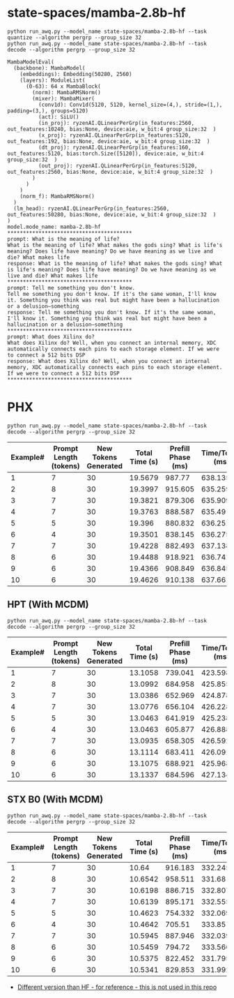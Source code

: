 # state-spaces/mamba-2.8b-hf

```
python run_awq.py --model_name state-spaces/mamba-2.8b-hf --task quantize --algorithm pergrp --group_size 32
python run_awq.py --model_name state-spaces/mamba-2.8b-hf --task decode --algorithm pergrp --group_size 32

MambaModelEval(
  (backbone): MambaModel(
    (embeddings): Embedding(50280, 2560)
    (layers): ModuleList(
      (0-63): 64 x MambaBlock(
        (norm): MambaRMSNorm()
        (mixer): MambaMixer(
          (conv1d): Conv1d(5120, 5120, kernel_size=(4,), stride=(1,), padding=(3,), groups=5120)
          (act): SiLU()
          (in_proj): ryzenAI.QLinearPerGrp(in_features:2560, out_features:10240, bias:None, device:aie, w_bit:4 group_size:32  )
          (x_proj): ryzenAI.QLinearPerGrp(in_features:5120, out_features:192, bias:None, device:aie, w_bit:4 group_size:32  )
          (dt_proj): ryzenAI.QLinearPerGrp(in_features:160, out_features:5120, bias:torch.Size([5120]), device:aie, w_bit:4 group_size:32  )
          (out_proj): ryzenAI.QLinearPerGrp(in_features:5120, out_features:2560, bias:None, device:aie, w_bit:4 group_size:32  )
        )
      )
    )
    (norm_f): MambaRMSNorm()
  )
  (lm_head): ryzenAI.QLinearPerGrp(in_features:2560, out_features:50280, bias:None, device:aie, w_bit:4 group_size:32  )
)
model.mode_name: mamba-2.8b-hf
****************************************
prompt: What is the meaning of life?
What is the meaning of life? What makes the gods sing? What is life's meaning? Does life have meaning? Do we have meaning as we live and die? What makes life
response: What is the meaning of life? What makes the gods sing? What is life's meaning? Does life have meaning? Do we have meaning as we live and die? What makes life
****************************************
prompt: Tell me something you don't know.
Tell me something you don't know. If it's the same woman, I'll know it. Something you think was real but might have been a hallucination or a delusion—something
response: Tell me something you don't know. If it's the same woman, I'll know it. Something you think was real but might have been a hallucination or a delusion—something
****************************************
prompt: What does Xilinx do?
What does Xilinx do? Well, when you connect an internal memory, XDC automatically connects each pins to each storage element. If we were to connect a 512 bits DSP
response: What does Xilinx do? Well, when you connect an internal memory, XDC automatically connects each pins to each storage element. If we were to connect a 512 bits DSP
****************************************

```

# PHX

```python run_awq.py --model_name state-spaces/mamba-2.8b-hf --task decode --algorithm pergrp --group_size 32```

|   Example# |   Prompt Length (tokens) |   New Tokens Generated |   Total Time (s) |   Prefill Phase (ms) |   Time/Token (ms) |   Tokens/Sec |
|------------|--------------------------|------------------------|------------------|----------------------|-------------------|--------------|
|          1 |                        7 |                     30 |          19.5679 |              987.77  |           638.135 |      1.56707 |
|          2 |                        8 |                     30 |          19.3997 |              915.605 |           635.259 |      1.57416 |
|          3 |                        7 |                     30 |          19.3821 |              879.306 |           635.909 |      1.57255 |
|          4 |                        7 |                     30 |          19.3763 |              888.587 |           635.49  |      1.57359 |
|          5 |                        5 |                     30 |          19.396  |              880.832 |           636.251 |      1.57171 |
|          6 |                        4 |                     30 |          19.3501 |              838.145 |           636.275 |      1.57165 |
|          7 |                        7 |                     30 |          19.4228 |              882.493 |           637.138 |      1.56952 |
|          8 |                        6 |                     30 |          19.4488 |              918.921 |           636.741 |      1.5705  |
|          9 |                        6 |                     30 |          19.4366 |              908.849 |           636.845 |      1.57024 |
|         10 |                        6 |                     30 |          19.4626 |              910.138 |           637.661 |      1.56823 |

## HPT (With MCDM)

```python run_awq.py --model_name state-spaces/mamba-2.8b-hf --task decode --algorithm pergrp --group_size 32```


|   Example# |   Prompt Length (tokens) |   New Tokens Generated |   Total Time (s) |   Prefill Phase (ms) |   Time/Token (ms) |   Tokens/Sec |
|------------|--------------------------|------------------------|------------------|----------------------|-------------------|--------------|
|          1 |                        7 |                     30 |          13.1058 |              739.041 |           423.598 |      2.36073 |
|          2 |                        8 |                     30 |          13.0992 |              684.958 |           425.855 |      2.34821 |
|          3 |                        7 |                     30 |          13.0386 |              652.969 |           424.878 |      2.35362 |
|          4 |                        7 |                     30 |          13.0776 |              656.104 |           426.228 |      2.34616 |
|          5 |                        5 |                     30 |          13.0463 |              641.919 |           425.238 |      2.35163 |
|          6 |                        4 |                     30 |          13.0463 |              605.877 |           426.888 |      2.34254 |
|          7 |                        7 |                     30 |          13.0935 |              658.305 |           426.592 |      2.34416 |
|          8 |                        6 |                     30 |          13.1114 |              683.411 |           426.091 |      2.34692 |
|          9 |                        6 |                     30 |          13.1075 |              688.921 |           425.968 |      2.34759 |
|         10 |                        6 |                     30 |          13.1337 |              684.596 |           427.134 |      2.34118 |

## STX B0 (With MCDM)

```python run_awq.py --model_name state-spaces/mamba-2.8b-hf --task decode --algorithm pergrp --group_size 32```

|   Example# |   Prompt Length (tokens) |   New Tokens Generated |   Total Time (s) |   Prefill Phase (ms) |   Time/Token (ms) |   Tokens/Sec |
|------------|--------------------------|------------------------|------------------|----------------------|-------------------|--------------|
|          1 |                        7 |                     30 |          10.64   |              916.183 |           332.245 |      3.00983 |
|          2 |                        8 |                     30 |          10.6542 |              958.511 |           331.68  |      3.01495 |
|          3 |                        7 |                     30 |          10.6198 |              886.715 |           332.807 |      3.00475 |
|          4 |                        7 |                     30 |          10.6139 |              895.171 |           332.555 |      3.00702 |
|          5 |                        5 |                     30 |          10.4623 |              754.332 |           332.069 |      3.01143 |
|          6 |                        4 |                     30 |          10.4642 |              705.51  |           333.85  |      2.99536 |
|          7 |                        7 |                     30 |          10.5945 |              887.946 |           332.039 |      3.0117  |
|          8 |                        6 |                     30 |          10.5459 |              794.72  |           333.566 |      2.9979  |
|          9 |                        6 |                     30 |          10.5375 |              822.452 |           331.795 |      3.01391 |
|         10 |                        6 |                     30 |          10.5341 |              829.853 |           331.992 |      3.01212 |

*  [Different version than HF - for reference - this is not used in this repo](https://github.com/alxndrTL/mamba.py)
